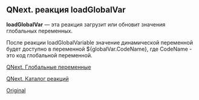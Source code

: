 ## QNext. реакция loadGlobalVar

**loadGlobalVar** — эта реакция загрузит или обновит значения глобальных переменных.

После реакции loadGlobalVariable значение динамической переменной будет доступно в переменной ${globalVar.CodeName}, где CodeName - это код глобальной переменной.



[QNext. Глобальные переменные](/docs-test/ph/admin/globalvariables-about)

[QNext. Каталог реакций](/docs-test/ph/reactions)
  
[Original](https://telegra.ph/QNext-admin-reaction-loadGlobalVariable-05-08)